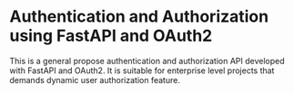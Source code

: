 # Authentication and Authorization using FastAPI and OAuth2
This is a general propose authentication and authorization API developed with FastAPI and OAuth2. It is suitable for enterprise level projects that demands dynamic user authorization feature. 

